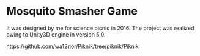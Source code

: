 # Mosquito Smasher Game

It was designed by me for science picnic in 2016. The project was realized owing to Unity3D engine in version 5.0.

https://github.com/wa12rior/Piknik/tree/piknik/Piknik
